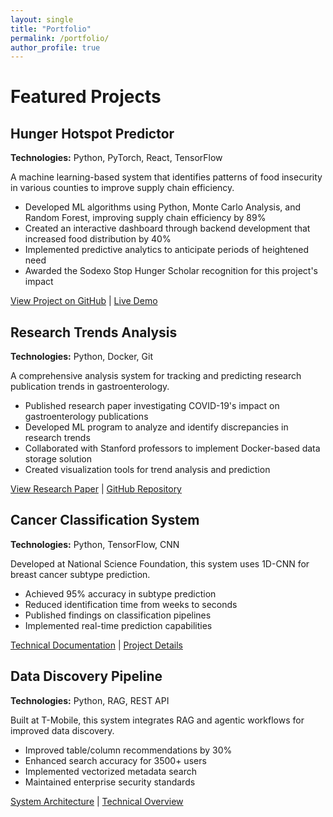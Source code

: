 ```yaml
---
layout: single
title: "Portfolio"
permalink: /portfolio/
author_profile: true
---
```


# Featured Projects

## Hunger Hotspot Predictor
**Technologies:** Python, PyTorch, React, TensorFlow

A machine learning-based system that identifies patterns of food insecurity in various counties to improve supply chain efficiency.

* Developed ML algorithms using Python, Monte Carlo Analysis, and Random Forest, improving supply chain efficiency by 89%
* Created an interactive dashboard through backend development that increased food distribution by 40%
* Implemented predictive analytics to anticipate periods of heightened need
* Awarded the Sodexo Stop Hunger Scholar recognition for this project's impact

[View Project on GitHub](#) | [Live Demo](#)

## Research Trends Analysis
**Technologies:** Python, Docker, Git

A comprehensive analysis system for tracking and predicting research publication trends in gastroenterology.

* Published research paper investigating COVID-19's impact on gastroenterology publications
* Developed ML program to analyze and identify discrepancies in research trends
* Collaborated with Stanford professors to implement Docker-based data storage solution
* Created visualization tools for trend analysis and prediction

[View Research Paper](#) | [GitHub Repository](#)

## Cancer Classification System
**Technologies:** Python, TensorFlow, CNN

Developed at National Science Foundation, this system uses 1D-CNN for breast cancer subtype prediction.

* Achieved 95% accuracy in subtype prediction
* Reduced identification time from weeks to seconds
* Published findings on classification pipelines
* Implemented real-time prediction capabilities

[Technical Documentation](#) | [Project Details](#)

## Data Discovery Pipeline
**Technologies:** Python, RAG, REST API

Built at T-Mobile, this system integrates RAG and agentic workflows for improved data discovery.

* Improved table/column recommendations by 30%
* Enhanced search accuracy for 3500+ users
* Implemented vectorized metadata search
* Maintained enterprise security standards

[System Architecture](#) | [Technical Overview](#) 